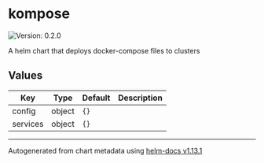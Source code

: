 # kompose

![Version: 0.2.0](https://img.shields.io/badge/Version-0.2.0-informational?style=flat-square)

A helm chart that deploys docker-compose files to clusters

## Values

| Key | Type | Default | Description |
|-----|------|---------|-------------|
| config | object | `{}` |  |
| services | object | `{}` |  |

----------------------------------------------
Autogenerated from chart metadata using [helm-docs v1.13.1](https://github.com/norwoodj/helm-docs/releases/v1.13.1)
